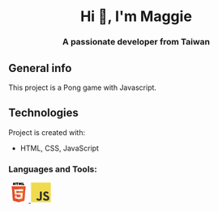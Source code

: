 <h1 align="center">Hi 👋, I'm Maggie</h1>
<h3 align="center">A passionate developer from Taiwan</h3>

## General info

This project is a Pong game with Javascript.

<!-- <img src="https://maggiepractice.s3.amazonaws.com/painter.png" width="600" /> -->

<!-- Website Demo✨: https://105306005.github.io/painter/ -->

## Technologies

Project is created with:

- HTML, CSS, JavaScript

<h3 align="left">Languages and Tools:</h3>
<p align="left"> <a href="https://www.w3.org/html/" target="_blank"> <img src="https://raw.githubusercontent.com/devicons/devicon/master/icons/html5/html5-original-wordmark.svg" alt="html5" width="40" height="40"/> </a> <a href="https://developer.mozilla.org/en-US/docs/Web/JavaScript" target="_blank"> <img src="https://raw.githubusercontent.com/devicons/devicon/master/icons/javascript/javascript-original.svg" alt="javascript" width="40" height="40"/> </a> </p>
